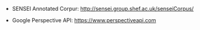 
* SENSEI Annotated Corpur: http://sensei.group.shef.ac.uk/senseiCorpus/

* Google Perspective API: https://www.perspectiveapi.com
